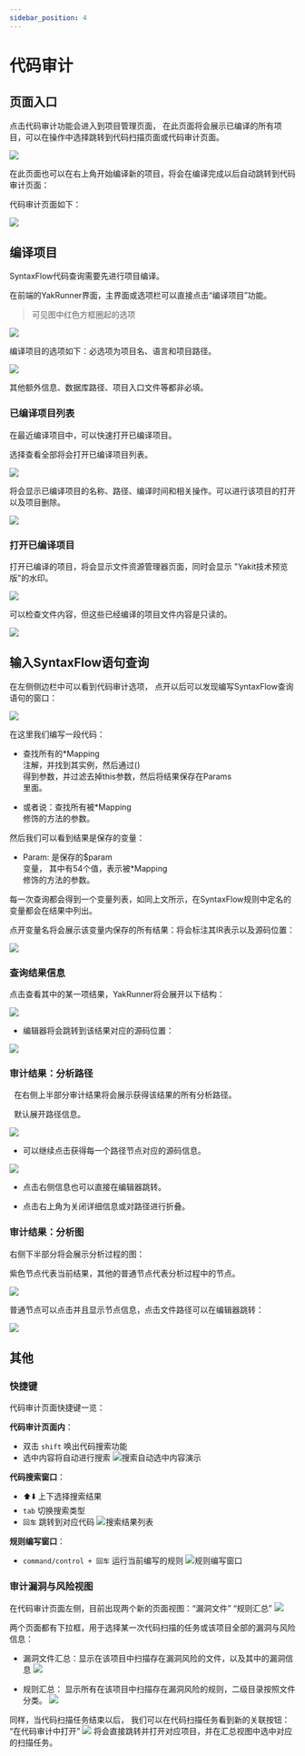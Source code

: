 ```yaml
---
sidebar_position: 4
---
```



# 代码审计
  
## 页面入口
  
点击代码审计功能会进入到项目管理页面， 在此页面将会展示已编译的所有项目，可以在操作中选择跳转到代码扫描页面或代码审计页面。  
  
![](./quest_start_gui_auditstatic/wechat2md-394168d6468ddc047d1363d20c56c78a.png)  
  
在此页面也可以在右上角开始编译新的项目，将会在编译完成以后自动跳转到代码审计页面：  
  
代码审计页面如下：  
  
![](./quest_start_gui_auditstatic/wechat2md-22a6b0c582cb79bb91e2ef91b3880f92.png)  
  
  

## 编译项目
  
SyntaxFlow代码查询需要先进行项目编译。  
  

在前端的YakRunner界面，主界面或选项栏可以直接点击“编译项目”功能。  
> 可见图中红色方框圈起的选项  
  
  
![](./code_auditstatic/wechat2md-3fb7790dab65a0b8bd994d10fe7dc796.png)  
  
编译项目的选项如下：必选项为项目名、语言和项目路径。  
  
![](./code_auditstatic/wechat2md-126998d5d37439ecface5a9275ff501b.png)  
  
其他额外信息、数据库路径、项目入口文件等都非必填。  
  
  
<!-- ## 编译当前项目 
##   
## 当在YakRunner中打开一个项目以后，可以使用快捷方式直接编译当前打开的项目。  
  
![](./code_auditstatic/wechat2md-9d9632a09b1656b43de8dfa01fb3bdeb.png)  
  
此时将会自动填充路径和项目名等信息。需要用户手动选择语言。  
  
![](./code_auditstatic/wechat2md-0ac581c221cfc07a3df381f49517b6b7.png)  
  
![](./code_auditstatic/wechat2md-92bf47b82acfb47707dad6bf65a3371e.png)  
   -->
###    已编译项目列表 

在最近编译项目中，可以快速打开已编译项目。  
  
选择查看全部将会打开已编译项目列表。  
  
![](./code_auditstatic/wechat2md-111d42f08def7a234af4acbae7bfe567.png)  
  
将会显示已编译项目的名称、路径、编译时间和相关操作。可以进行该项目的打开以及项目删除。  
  
![](./code_auditstatic/wechat2md-f3510a10f84d47b5e29bd57917c7b7f9.png)  
###    打开已编译项目 

打开已编译的项目，将会显示文件资源管理器页面，同时会显示 "Yakit技术预览版"的水印。  
  
![](./code_auditstatic/wechat2md-02bb3103f99c9d00b31a1d6c69565998.png)  
  
可以检查文件内容，但这些已经编译的项目文件内容是只读的。  
  
![](./code_auditstatic/wechat2md-9b3cc5357d974a2ad5b22f33ed00e8d3.png)  
  
<!-- ![](./code_auditstatic/wechat2md-8aede1da4991eebe98ef9ca2c32981d2.png)   -->
##  输入SyntaxFlow语句查询 

在左侧侧边栏中可以看到代码审计选项， 点开以后可以发现编写SyntaxFlow查询语句的窗口：  
  
![](./code_auditstatic/wechat2md-291f31b4a7d6011c448a1977e56b7fdf.png)  
  
在这里我们编写一段代码：  
- 查找所有的*Mapping  
注解，并找到其实例，然后通过()  
得到参数，并过滤去掉this参数，然后将结果保存在Params  
里面。  
  
- 或者说：查找所有被*Mapping  
修饰的方法的参数。  
  
然后我们可以看到结果是保存的变量：   
- Param: 是保存的$param  
变量， 其中有54个值，表示被*Mapping  
修饰的方法的参数。  
  
每一次查询都会得到一个变量列表，如同上文所示，在SyntaxFlow规则中定名的变量都会在结果中列出。  
  
点开变量名将会展示该变量内保存的所有结果：将会标注其IR表示以及源码位置：  
  
![](./code_auditstatic/wechat2md-c1c3a27909c84c4f152bc5dbf02af209.png)  
  
###    查询结果信息 
点击查看其中的某一项结果，YakRunner将会展开以下结构：  
  
![](./code_auditstatic/wechat2md-34b088420dd42b2c2c76f67ce53b3b5a.png)  
- 编辑器将会跳转到该结果对应的源码位置：  
  
![](./code_auditstatic/wechat2md-c6f2a40839c9b8dafc7916ba2104abbe.png)  
### 审计结果：分析路径  
  
  在右侧上半部分审计结果将会展示获得该结果的所有分析路径。  
  
  默认展开路径信息。  
  
![](./code_auditstatic/wechat2md-c29ae9538b60790a138b6e9495b31150.png)  
- 可以继续点击获得每一个路径节点对应的源码信息。  
  
![](./code_auditstatic/wechat2md-79754b545a76a5bd8d7d6a840c272923.png)  
- 点击右侧信息也可以直接在编辑器跳转。  
  
- 点击右上角为关闭详细信息或对路径进行折叠。  
  
### 审计结果：分析图  
  
右侧下半部分将会展示分析过程的图：  
  
紫色节点代表当前结果，其他的普通节点代表分析过程中的节点。  
  
![](./code_auditstatic/wechat2md-55554567faae39c5fbb06faec62d1054.png)  
  
普通节点可以点击并且显示节点信息，点击文件路径可以在编辑器跳转：  
  
![](./code_auditstatic/wechat2md-237c520463ebdf5d7d4c3772f2021fbb.png)  


## 其他 

### 快捷键 
代码审计页面快捷键一览：

**代码审计页面内**：

- 双击 `shift` 唤出代码搜索功能
- 选中内容将自动进行搜索
![搜索自动选中内容演示](https://s2.loli.net/2025/04/12/Ba6mihPIg485Zbp.png)

**代码搜索窗口**：

   - ⬆️⬇️ 上下选择搜索结果
   - `tab` 切换搜索类型
   - `回车` 跳转到对应代码
![搜索结果列表](https://s2.loli.net/2025/04/12/R1prG4ZmdfQ7aN8.png)

**规则编写窗口**：
   - `command/control + 回车` 运行当前编写的规则
![规则编写窗口](https://s2.loli.net/2025/04/12/Eu7iJf3IZm4PM5h.png)


### 审计漏洞与风险视图 


在代码审计页面左侧，目前出现两个新的页面视图：“漏洞文件” “规则汇总”
![](https://s2.loli.net/2025/05/08/cryML8Y6xibZ7kS.png)

两个页面都有下拉框，用于选择某一次代码扫描的任务或该项目全部的漏洞与风险信息：
* 漏洞文件汇总：显示在该项目中扫描存在漏洞风险的文件，以及其中的漏洞信息
![](https://s2.loli.net/2025/05/08/THSi5kgYPOzbjtN.png)

* 规则汇总： 显示所有在该项目中扫描存在漏洞风险的规则，二级目录按照文件分类。
![](https://s2.loli.net/2025/05/08/F5hyaZISxkoXQLJ.png)

同样，当代码扫描任务结束以后， 我们可以在代码扫描任务看到新的关联按钮： “在代码审计中打开”
![](https://s2.loli.net/2025/05/08/F6QlVBGHgXtS1Jx.png)
将会直接跳转并打开对应项目，并在汇总视图中选中对应的扫描任务。

